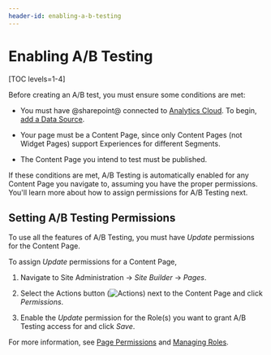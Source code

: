 ```yaml
---
header-id: enabling-a-b-testing
---
```


# Enabling A/B Testing

[TOC levels=1-4]

Before creating an A/B test, you must ensure some conditions are met:

- You must have @sharepoint@ connected to
  [Analytics Cloud](https://help.liferay.com/hc/en-us/articles/360006608732). To
  begin,
  [add a Data Source](https://help.liferay.com/hc/en-us/articles/360006653472-Adding-a-Liferay-DXP-Data-Source).

- Your page must be a Content Page, since only Content Pages (not Widget Pages)
  support Experiences for different Segments.

- The Content Page you intend to test must be published.

If these conditions are met, A/B Testing is automatically enabled for any
Content Page you navigate to, assuming you have the proper permissions. You'll
learn more about how to assign permissions for A/B Testing next.

## Setting A/B Testing Permissions

To use all the features of A/B Testing, you must have *Update* permissions for
the Content Page.

To assign *Update* permissions for a Content Page,

1.  Navigate to Site Administration &rarr; *Site Builder* &rarr; *Pages*.

2.  Select the Actions button (![Actions](../../../images-dxp/icon-actions.png))
    next to the Content Page and click *Permissions*.

3.  Enable the *Update* permission for the Role(s) you want to grant A/B Testing
    access for and click *Save*.

For more information, see
[Page Permissions](/docs/7-2/user/-/knowledge_base/u/changing-page-permissions)
and [Managing Roles](/docs/7-2/user/-/knowledge_base/u/managing-roles).
